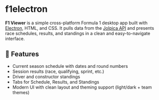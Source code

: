 # f1electron

**F1 Viewer** is a simple cross-platform Formula 1 desktop app built with [Electron](https://www.electronjs.org/), HTML, and CSS. It pulls data from the [Jolpica API](https://github.com/jolpica/jolpica-f1) and presents race schedules, results, and standings in a clean and easy-to-navigate interface.

## 🚦 Features

- Current season schedule with dates and round numbers
- Session results (race, qualifying, sprint, etc.)
- Driver and constructor standings
- Tabs for Schedule, Results, and Standings
- Modern UI with clean layout and theming support (light/dark + team themes)
